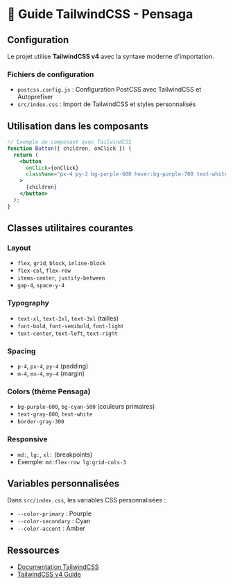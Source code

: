 # 🎨 Guide TailwindCSS - Pensaga

## Configuration

Le projet utilise **TailwindCSS v4** avec la syntaxe moderne d'importation.

### Fichiers de configuration

- `postcss.config.js` : Configuration PostCSS avec TailwindCSS et Autoprefixer
- `src/index.css` : Import de TailwindCSS et styles personnalisés

## Utilisation dans les composants

```jsx
// Exemple de composant avec TailwindCSS
function Button({ children, onClick }) {
  return (
    <button 
      onClick={onClick}
      className="px-4 py-2 bg-purple-600 hover:bg-purple-700 text-white rounded-lg transition-colors"
    >
      {children}
    </button>
  );
}
```

## Classes utilitaires courantes

### Layout
- `flex`, `grid`, `block`, `inline-block`
- `flex-col`, `flex-row`
- `items-center`, `justify-between`
- `gap-4`, `space-y-4`

### Typography
- `text-xl`, `text-2xl`, `text-3xl` (tailles)
- `font-bold`, `font-semibold`, `font-light`
- `text-center`, `text-left`, `text-right`

### Spacing
- `p-4`, `px-4`, `py-4` (padding)
- `m-4`, `mx-4`, `my-4` (margin)

### Colors (thème Pensaga)
- `bg-purple-600`, `bg-cyan-500` (couleurs primaires)
- `text-gray-800`, `text-white`
- `border-gray-300`

### Responsive
- `md:`, `lg:`, `xl:` (breakpoints)
- Exemple: `md:flex-row lg:grid-cols-3`

## Variables personnalisées

Dans `src/index.css`, les variables CSS personnalisées :
- `--color-primary` : Pourple
- `--color-secondary` : Cyan
- `--color-accent` : Amber

## Ressources

- [Documentation TailwindCSS](https://tailwindcss.com/docs)
- [TailwindCSS v4 Guide](https://tailwindcss.com/docs/v4-beta)

